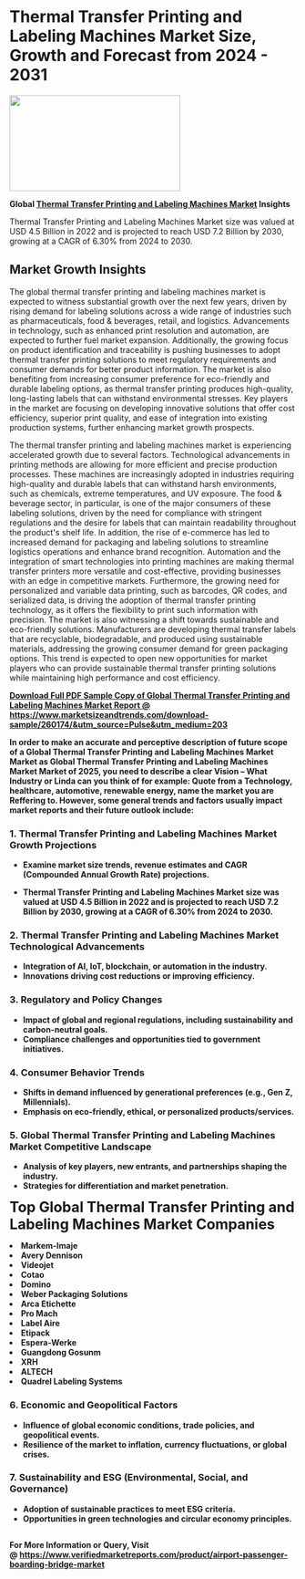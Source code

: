 <H1>Thermal Transfer Printing and Labeling Machines Market Size, Growth and Forecast from 2024 - 2031</H1><img class="aligncenter size-medium wp-image-584254" src="https://thirdeyenews.in/wp-content/uploads/2024/09/Global-Market-Research-300x168.jpeg" alt="" width="300" height="168" /><p><strong>Global&nbsp;<a href="https://www.marketsizeandtrends.com/download-sample/260174/&amp;utm_source=Pulse&amp;utm_medium=203">Thermal Transfer Printing and Labeling Machines Market</a> Insights</strong></p><p>Thermal Transfer Printing and Labeling Machines Market size was valued at USD 4.5 Billion in 2022 and is projected to reach USD 7.2 Billion by 2030, growing at a CAGR of 6.30% from 2024 to 2030.</p><p><h2>Market Growth Insights</h2> <p>The global thermal transfer printing and labeling machines market is expected to witness substantial growth over the next few years, driven by rising demand for labeling solutions across a wide range of industries such as pharmaceuticals, food & beverages, retail, and logistics. Advancements in technology, such as enhanced print resolution and automation, are expected to further fuel market expansion. Additionally, the growing focus on product identification and traceability is pushing businesses to adopt thermal transfer printing solutions to meet regulatory requirements and consumer demands for better product information. The market is also benefiting from increasing consumer preference for eco-friendly and durable labeling options, as thermal transfer printing produces high-quality, long-lasting labels that can withstand environmental stresses. Key players in the market are focusing on developing innovative solutions that offer cost efficiency, superior print quality, and ease of integration into existing production systems, further enhancing market growth prospects.</p> <p><strong><a href="#"></a></strong></p> <p>The thermal transfer printing and labeling machines market is experiencing accelerated growth due to several factors. Technological advancements in printing methods are allowing for more efficient and precise production processes. These machines are increasingly adopted in industries requiring high-quality and durable labels that can withstand harsh environments, such as chemicals, extreme temperatures, and UV exposure. The food & beverage sector, in particular, is one of the major consumers of these labeling solutions, driven by the need for compliance with stringent regulations and the desire for labels that can maintain readability throughout the product's shelf life. In addition, the rise of e-commerce has led to increased demand for packaging and labeling solutions to streamline logistics operations and enhance brand recognition. Automation and the integration of smart technologies into printing machines are making thermal transfer printers more versatile and cost-effective, providing businesses with an edge in competitive markets. Furthermore, the growing need for personalized and variable data printing, such as barcodes, QR codes, and serialized data, is driving the adoption of thermal transfer printing technology, as it offers the flexibility to print such information with precision. The market is also witnessing a shift towards sustainable and eco-friendly solutions. Manufacturers are developing thermal transfer labels that are recyclable, biodegradable, and produced using sustainable materials, addressing the growing consumer demand for green packaging options. This trend is expected to open new opportunities for market players who can provide sustainable thermal transfer printing solutions while maintaining high performance and cost efficiency.</p> <p><strong><a href="#"></p><p><span class=""><strong>Download Full PDF Sample Copy of Global Thermal Transfer Printing and Labeling Machines Market Report</strong> @ <a href="https://www.marketsizeandtrends.com/download-sample/260174/&amp;utm_source=Pulse&amp;utm_medium=203" target="_blank">https://www.marketsizeandtrends.com/download-sample/260174/&amp;utm_source=Pulse&amp;utm_medium=203</a></span></p><p>In order to make an accurate and perceptive description of future scope of a Global&nbsp;Thermal Transfer Printing and Labeling Machines Market Market as Global&nbsp;Thermal Transfer Printing and Labeling Machines Market Market of 2025, you need to describe a clear Vision &ndash; What Industry or Linda can you think of for example: Quote from a Technology, healthcare, automotive, renewable energy, name the market you are Reffering to. However, some general trends and factors usually impact market reports and their future outlook include:</p><h3>1.&nbsp;<strong>Thermal Transfer Printing and Labeling Machines Market Growth Projections</strong></h3><ul><li>Examine market size trends, revenue estimates and CAGR (Compounded Annual Growth Rate) projections.</li><li><p>Thermal Transfer Printing and Labeling Machines Market size was valued at USD 4.5 Billion in 2022 and is projected to reach USD 7.2 Billion by 2030, growing at a CAGR of 6.30% from 2024 to 2030.</p></li></ul><h3>2.&nbsp;<strong>Thermal Transfer Printing and Labeling Machines Market Technological Advancements</strong></h3><ul><li>Integration of AI, IoT, blockchain, or automation in the industry.</li><li>Innovations driving cost reductions or improving efficiency.</li></ul><h3>3.&nbsp;<strong>Regulatory and Policy Changes</strong></h3><ul><li>Impact of global and regional regulations, including sustainability and carbon-neutral goals.</li><li>Compliance challenges and opportunities tied to government initiatives.</li></ul><h3>4.&nbsp;<strong>Consumer Behavior Trends</strong></h3><ul><li>Shifts in demand influenced by generational preferences (e.g., Gen Z, Millennials).</li><li>Emphasis on eco-friendly, ethical, or personalized products/services.</li></ul><h3>5.&nbsp;<strong>Global Thermal Transfer Printing and Labeling Machines Market Competitive Landscape</strong></h3><ul><li>Analysis of key players, new entrants, and partnerships shaping the industry.</li><li>Strategies for differentiation and market penetration.</li></ul><p data-pm-slice="1 1 []"><span style="color: inherit; font-family: inherit; font-size: 25px;">Top Global Thermal Transfer Printing and Labeling Machines Market Companies</span></p><div class="" data-test-id=""><p><li>Markem-Imaje</li><li> Avery Dennison</li><li> Videojet</li><li> Cotao</li><li> Domino</li><li> Weber Packaging Solutions</li><li> Arca Etichette</li><li> Pro Mach</li><li> Label Aire</li><li> Etipack</li><li> Espera-Werke</li><li> Guangdong Gosunm</li><li> XRH</li><li> ALTECH</li><li> Quadrel Labeling Systems</li></p></div><h3>6.&nbsp;<strong>Economic and Geopolitical Factors</strong></h3><ul><li>Influence of global economic conditions, trade policies, and geopolitical events.</li><li>Resilience of the market to inflation, currency fluctuations, or global crises.</li></ul><h3>7.&nbsp;<strong>Sustainability and ESG (Environmental, Social, and Governance)</strong></h3><ul><li>Adoption of sustainable practices to meet ESG criteria.</li><li>Opportunities in green technologies and circular economy principles.</li></ul><h2><strong style="font-size: 14px;">For More Information or Query, Visit @&nbsp;</strong><a style="background-color: #ffffff; font-size: 14px;" href="https://www.marketsizeandtrends.com/report/thermal-transfer-printing-and-labeling-machines-market/" target="_blank">https://www.verifiedmarketreports.com/product/airport-passenger-boarding-bridge-market</a></h2>
